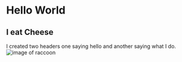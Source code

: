 # Hello World
## I eat Cheese
I created two headers one saying hello and another saying what I do.
![image of raccoon](https://github.com/user-attachments/assets/d3bb1dbd-42b9-4789-9397-d10d4720056a)
